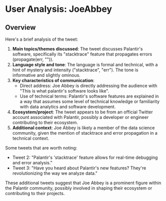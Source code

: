 # User Analysis: JoeAbbey

## Overview

Here's a brief analysis of the tweet:

1. **Main topics/themes discussed**: The tweet discusses Palantir's software, specifically its "stacktrace" feature that propagates errors (propagate(err, "\")).
2. **Language style and tone**: The language is formal and technical, with a hint of mystery and intensity ("stacktrace", "err"). The tone is informative and slightly ominous.
3. **Key characteristics of communication**:
	* Direct address: Joe Abbey is directly addressing the audience with "This is what palantir's software looks like".
	* Use of technical terms: Palantir's software features are explained in a way that assumes some level of technical knowledge or familiarity with data analytics and software development.
4. **Ecosystem/project**: The tweet appears to be from an official Twitter account associated with Palantir, possibly a developer or engineer contributing to their ecosystem.
5. **Additional context**: Joe Abbey is likely a member of the data science community, given the mention of stacktrace and error propagation in a technical context.

Some tweets that are worth noting:

* Tweet 2: "Palantir's 'stacktrace' feature allows for real-time debugging and error analysis."
* Tweet 3: "Have you heard about Palantir's new features? They're revolutionizing the way we analyze data."

These additional tweets suggest that Joe Abbey is a prominent figure within the Palantir community, possibly involved in shaping their ecosystem or contributing to their projects.